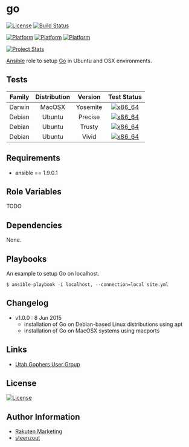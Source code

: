 # go

[![License](https://img.shields.io/badge/license-New%20BSD-blue.svg?style=flat)](https://raw.githubusercontent.com/mediaFORGE/utahgophers-go-playbook/master/LICENSE)
[![Build Status](https://travis-ci.org/mediaFORGE/utahgophers-go-playbook.svg?branch=master)](https://travis-ci.org/mediaFORGE/utahgophers-go-playbook)

[![Platform](http://img.shields.io/badge/platform-debian-a80030.svg?style=flat)](#)
[![Platform](http://img.shields.io/badge/platform-macosx-000000.svg?style=flat)](#)
[![Platform](http://img.shields.io/badge/platform-ubuntu-dd4814.svg?style=flat)](#)

[![Project Stats](https://www.openhub.net/p/mediaFORGE-utahgophers-go-playbook/widgets/project_thin_badge.gif)](https://www.openhub.net/p/mediaFORGE-utahgophers-go-playbook/)

[Ansible](http://ansible.com/) role to setup [Go](http://golang.org/) in Ubuntu and OSX environments.


## Tests

| Family | Distribution | Version | Test Status |
|:-:|:-:|:-:|:-:|
| Darwin | MacOSX  | Yosemite | [![x86_64](http://img.shields.io/badge/x86_64-passed-006400.svg?style=flat)](#) |
| Debian | Ubuntu  | Precise  | [![x86_64](http://img.shields.io/badge/x86_64-passed-006400.svg?style=flat)](#) |
| Debian | Ubuntu  | Trusty   | [![x86_64](http://img.shields.io/badge/x86_64-passed-006400.svg?style=flat)](#) |
| Debian | Ubuntu  | Vivid    | [![x86_64](http://img.shields.io/badge/x86_64-passed-006400.svg?style=flat)](#) |


## Requirements

- ansible == 1.9.0.1


## Role Variables

TODO


## Dependencies

None.


## Playbooks

An example to setup Go on localhost.

    $ ansible-playbook -i localhost, --connection=local site.yml


## Changelog

- v1.0.0 : 8 Jun 2015
    - installation of Go on Debian-based Linux distributions using apt
    - installation of Go on MacOSX systems using macports


## Links

- [Utah Gophers User Group](http://utahgophers.com/)


## License

[![License](https://img.shields.io/badge/license-New%20BSD-blue.svg?style=flat)](https://raw.githubusercontent.com/mediaFORGE/utahgophers-go-playbook/master/LICENSE)


## Author Information

- [Rakuten Marketing](http://www.rakutenmarketing.com/)
- [steenzout](http://github.com/steenzout/)
